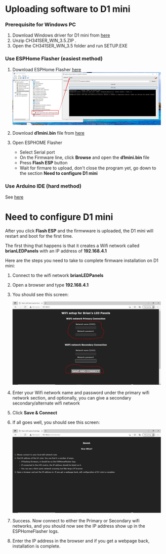 # Uploading software to D1 mini

### Prerequisite for Windows PC
1. Download Windows driver for D1 mini from [here](https://www.wemos.cc/en/latest/ch340_driver.html) 
2. Unzip CH341SER_WIN_3.5.ZIP .
3. Open the CH341SER_WIN_3.5 folder and run SETUP.EXE

### Use ESPHome Flasher (easiest method)

1. Download ESPHome Flasher [here](https://github.com/esphome/esphome-flasher/releases)
![ESPHome Flasher](https://github.com/microcontrollersig/brian-led-matrix-petrol-signs/raw/main/images/esphomeflasher.jpg)

3. Download **d1mini.bin** file from [here](https://github.com/microcontrollersig/brian-led-matrix-petrol-signs/releases/latest)
4. Open ESPHOME Flasher
    - Select Serial port
    - On the Firmware line, click **Browse** and open the **d1mini.bin** file
    - Press **Flash ESP** button
    - Wait for firmare to upload, don't close the program yet, go down to the section **Need to configure D1 mini**     

### Use Arduino IDE (hard method)

See [here](https://github.com/microcontrollersig/brian-led-matrix-petrol-signs/blob/main/code/d1mini/BUILDING.md)

# Need to configure D1 mini

After you click **Flash ESP** and the firmwware is uploaded, the D1 mini will restart and boot for the first time.

The first thing that happens is that it creates a Wifi network called **brianLEDPanels** with an IP address of **192.168.4.1** 

Here are the steps you need to take to complete firmware installation on D1 mini:

1. Connect to the wifi network **brianLEDPanels**
2. Open a browser and type **192.168.4.1**
3. You should see this screen:
   
   ![Captive Portal](https://github.com/microcontrollersig/brian-led-matrix-petrol-signs/raw/main/images/captive.jpg)
   
5. Enter your Wifi network name and password under the primary wifi network section, and optionally, you can give a secondary
   secondary/alternate wifi network
5. Click **Save & Connect**
6. If all goes well, you should see this screen:

   ![Captive Wifi success](https://github.com/microcontrollersig/brian-led-matrix-petrol-signs/raw/main/images/captivewifisaved.jpg)

7. Success. Now connect to either the Primary or Secondary wifi networks, and you should now see the IP address show up in 
   the ESPHomeFlasher logs.
8. Enter the IP address in the browser and if you get a webpage back, installation is complete.


